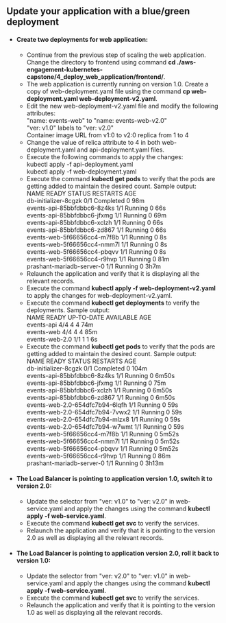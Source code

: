 ## Update your application with a blue/green deployment
- #### Create two deployments for web application:
  - Continue from the previous step of scaling the web application. Change the directory to frontend using command **cd ./aws-engagement-kubernetes-capstone/4_deploy_web_application/frontend/**.
  - The web application is currently running on version 1.0. Create a copy of web-deployment.yaml file using the command **cp web-deployment.yaml web-deployment-v2.yaml**.
  - Edit the new web-deployment-v2.yaml file and modify the following attributes:<br>
    "name: events-web" to "name: events-web-v2.0"<br>
    "ver: v1.0" labels to "ver: v2.0"<br>
    Container image URL from v1:0 to v2:0
    replica from 1 to 4
  - Change the value of relica attribute to 4 in both web-deployment.yaml and api-deployment.yaml files.
  - Execute the following commands to apply the changes:<br>
    kubectl apply -f api-deployment.yaml<br>
    kubectl apply -f web-deployment.yaml
  - Execute the command **kubectl get pods** to verify that the pods are getting added to maintain the desired count. Sample output:<br>
    NAME                          READY   STATUS      RESTARTS   AGE<br>
    db-initializer-8cgzk          0/1     Completed   0          98m<br>
    events-api-85bbfdbbc6-8z4ks   1/1     Running     0          66s<br>
    events-api-85bbfdbbc6-jfxmg   1/1     Running     0          69m<br>
    events-api-85bbfdbbc6-xclzh   1/1     Running     0          66s<br>
    events-api-85bbfdbbc6-zd867   1/1     Running     0          66s<br>
    events-web-5f66656cc4-m7f8b   1/1     Running     0          8s<br>
    events-web-5f66656cc4-nmm7l   1/1     Running     0          8s<br>
    events-web-5f66656cc4-pbqvv   1/1     Running     0          8s<br>
    events-web-5f66656cc4-r9hvp   1/1     Running     0          81m<br>
    prashant-mariadb-server-0     1/1     Running     0          3h7m
  - Relaunch the application and verify that it is displaying all the relevant records.
  - Execute the command **kubectl apply -f web-deployment-v2.yaml** to apply the changes for web-deployment-v2.yaml.
  - Execute the command **kubectl get deployments** to verify the deployments. Sample output:<br>
    NAME             READY   UP-TO-DATE   AVAILABLE   AGE<br>
    events-api       4/4     4            4           74m<br>
    events-web       4/4     4            4           85m<br>
    events-web-2.0   1/1     1            1           6s
  - Execute the command **kubectl get pods** to verify that the pods are getting added to maintain the desired count. Sample output:<br>
    NAME                              READY   STATUS      RESTARTS   AGE<br>
    db-initializer-8cgzk              0/1     Completed   0          104m<br>
    events-api-85bbfdbbc6-8z4ks       1/1     Running     0          6m50s<br>
    events-api-85bbfdbbc6-jfxmg       1/1     Running     0          75m<br>
    events-api-85bbfdbbc6-xclzh       1/1     Running     0          6m50s<br>
    events-api-85bbfdbbc6-zd867       1/1     Running     0          6m50s<br>
    events-web-2.0-654dfc7b94-6lqfh   1/1     Running     0          59s<br>
    events-web-2.0-654dfc7b94-7vwx2   1/1     Running     0          59s<br>
    events-web-2.0-654dfc7b94-mlzx8   1/1     Running     0          59s<br>
    events-web-2.0-654dfc7b94-w7wmt   1/1     Running     0          59s<br>
    events-web-5f66656cc4-m7f8b       1/1     Running     0          5m52s<br>
    events-web-5f66656cc4-nmm7l       1/1     Running     0          5m52s<br>
    events-web-5f66656cc4-pbqvv       1/1     Running     0          5m52s<br>
    events-web-5f66656cc4-r9hvp       1/1     Running     0          86m<br>
    prashant-mariadb-server-0         1/1     Running     0          3h13m
- #### The Load Balancer is pointing to application version 1.0, switch it to version 2.0:
  - Update the selector from "ver: v1.0" to "ver: v2.0" in web-service.yaml and apply the changes using the command **kubectl apply -f web-service.yaml**.
  - Execute the command **kubectl get svc** to verify the services.
  - Relaunch the application and verify that it is pointing to the version 2.0 as well as displaying all the relevant records.
- #### The Load Balancer is pointing to application version 2.0, roll it back to version 1.0:
  - Update the selector from "ver: v2.0" to "ver: v1.0" in web-service.yaml and apply the changes using the command **kubectl apply -f web-service.yaml**.
  - Execute the command **kubectl get svc** to verify the services.
  - Relaunch the application and verify that it is pointing to the version 1.0 as well as displaying all the relevant records.
    
  
